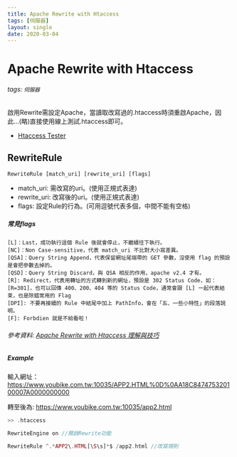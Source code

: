 ```yaml
---
title: Apache Rewrite with Htaccess
tags: [伺服器]
layout: single
date: 2020-03-04
---
```


# Apache Rewrite with Htaccess
###### tags: `伺服器`
啟用Rewrite需設定Apache，當讀取改寫過的.htaccess時須重啟Apache，因此...(略)直接使用線上測試.htaccess即可。
- [Htaccess Tester](https://htaccess.madewithlove.be/)

## RewriteRule
`RewriteRule [match_uri] [rewrite_uri] [flags]`

- match_uri: 需改寫的uri。(使用正規式表達)
- rewrite_uri: 改寫後的uri。(使用正規式表達)
- flags: 設定Rule的行為。(可用逗號代表多個，中間不能有空格)

##### 常見flags
```
[L]：Last，成功執行這個 Rule 後就會停止，不繼續往下執行。
[NC]：Non Case-sensitive，代表 match_uri 不比對大小寫差異。
[QSA]：Query String Append，代表保留網址尾端帶的 GET 參數，沒使用 flag 的預設是會把參數去掉的。
[QSD]：Query String Discard，與 QSA 相反的作用，apache v2.4 才有。
[R]: Redirect，代表用轉址的方式轉到新的網址，預設是 302 Status Code，如：[R=301]，也可以回傳 400、200、404 等的 Status Code，通常會跟 [L] 一起代表結束，也是除錯常用的 Flag
[DPI]: 不要再接續的 Rule 中結尾中加上 PathInfo，會在「五、一些小特性」的段落說明。
[F]: Forbdien 就是不給看啦！
```
###### 參考資料: [Apache Rewrite with Htaccess 理解與技巧](https://medium.com/@awonwon/htaccess-with-rewrite-3dba066aff11)
##### Example
輸入網址：
https://www.youbike.com.tw:10035/APP2.HTML%0D%0AA18C847475320100007A0000000000

轉至後為:
https://www.youbike.com.tw:10035/app2.html

``` php
>> .htaccess

RewriteEngine on //開啟Rewrite功能

RewriteRule ^.*APP2\.HTML[\S\s]*$ /app2.html //改寫規則

```